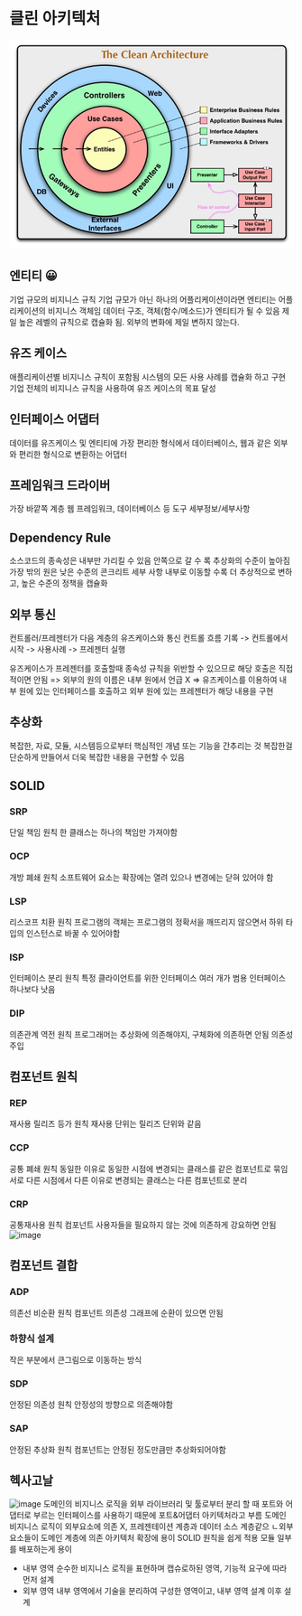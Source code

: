 # 클린 아키텍처

![클린아키텍처 이미지](../resources/CleanArchitecture-bleue.jpeg)

## 엔티티 😀

기업 규모의 비지니스 규칙
기업 규모가 아닌 하나의 어플리케이션이라면 엔티티는 어플리케이션의 비지니스 객체임
데이터 구조, 객체(함수/메소드)가 엔티티가 될 수 있음
제일 높은 레벨의 규칙으로 캡슐화 됨.
외부의 변화에 제일 변하지 않는다.

## 유즈 케이스

애플리케이션별 비지니스 규칙이 포함됨
시스템의 모든 사용 사례를 캡슐화 하고 구현
기업 전체의 비지니스 규칙을 사용하여 유즈 케이스의 목표 달성

## 인터페이스 어댑터

데이터를 유즈케이스 및 엔티티에 가장 편리한 형식에서 데이터베이스, 웹과 같은 외부와 편리한 형식으로 변환하는 어댑터

## 프레임워크 드라이버

가장 바깥쪽 계층
웹 프레임워크, 데이터베이스 등 도구
세부정보/세부사항

## Dependency Rule

소스코드의 종속성은 내부만 가리킬 수 있음
안쪽으로 갈 수 록 추상화의 수준이 높아짐
가장 밖의 원은 낮은 수준의 콘크리트 세부 사항
내부로 이동할 수록 더 추상적으로 변하고, 높은 수준의 정책을 캡슐화

## 외부 통신

컨트롤러/프레젠터가 다음 계층의 유즈케이스와 통신
컨트롤 흐름 기록 -> 컨트롤에서 시작 -> 사용사례 -> 프레젠터 실행

유즈케이스가 프레젠터를 호출할때 종속성 규칙을 위반할 수 있으므로 해당 호출은 직접적이면 안됨 => 외부의 원의 이름은 내부 원에서 언급 X => 유즈케이스를 이용하여 내부 원에 있는 인터페이스를 호출하고 외부 원에 있는 프레젠터가 해당 내용을 구현

## 추상화

복잡한, 자료, 모듈, 시스템등으로부터 핵심적인 개념 또는 기능을 간추리는 것
복잡한걸 단순하게 만들어서 더욱 복잡한 내용을 구현할 수 있음

## SOLID
### SRP
  단일 책임 원칙
  한 클래스는 하나의 책임만 가져야함
### OCP
  개방 폐쇄 원칙
  소프트웨어 요소는 확장에는 열려 있으나 변경에는 닫혀 있어야 함
### LSP
  리스코프 치환 원칙
  프로그램의 객체는 프로그램의 정확서을 깨뜨리지 않으면서 하위 타입의 인스턴스로 바꿀 수 있어야함
### ISP
  인터페이스 분리 원칙
  특정 클라이언트를 위한 인터페이스 여러 개가 범용 인터페이스 하나보다 낫음
### DIP
  의존관계 역전 원칙
  프로그래머는 추상화에 의존해야지, 구체화에 의존하면 안됨
  의존성 주입 

## 컴포넌트 원칙 
### REP
  재사용 릴리즈 등가 원칙 
  재사용 단위는 릴리즈 단위와 같음
### CCP 
  공통 폐쇄 원칙
  동일한 이유로 동일한 시점에 변경되는 클래스를 같은 컴포넌트로 묶임
  서로 다른 시점에서 다른 이유로 변경되는 클래스는 다른 컴포넌트로 분리 
### CRP 
  공통재사용 원칙
  컴포넌트 사용자들을 필요하지 않는 것에 의존하게 강요하면 안됨
![image](https://github.com/e-zip/archieve/assets/46446434/b7c0cbcd-8b02-4bcc-baab-6005855dcb2e)


## 컴포넌트 결합
### ADP
  의존선 비순환 원칙 
  컴포넌트 의존성 그래프에 순환이 있으면 안됨
### 하향식 설계 
  작은 부분에서 큰그림으로 이동하는 방식 
### SDP
  안정된 의존성 원칙
  안정성의 방향으로 의존해야함 
### SAP
  안정된 추상화 원칙 
  컴포넌트는 안정된 정도만큼만 추상화되어야함 

## 헥사고날 

![image](https://github.com/e-zip/archieve/assets/46446434/077e7ceb-ab11-4030-a189-63e4fdcb22a3)
도메인의 비지니스 로직을 외부 라이브러리 및 툴로부터 분리 할 때 포트와 어댑터로 부르는 인터페이스를 사용하기 때문에 포트&어댑터 아키텍처라고 부름 
도메인 비지니스 로직이 외부요소에 의존 X, 프레젠테이션 계층과 데이터 소스 계층같으 ㄴ외부 요소들이 도메인 계층에 의존 
아키텍처 확장에 용이
SOLID 원칙을 쉽게 적용
모듈 일부를 배포하는게 용이 

- 내부 영역
  순수한 비지니스 로직을 표현하며 캡슈로하된 영역, 기능적 요구에 따라 먼저 설계
- 외부 영역
  내부 영역에서 기술을 분리하여 구성한 영역이고, 내부 영역 설계 이후 설계 

